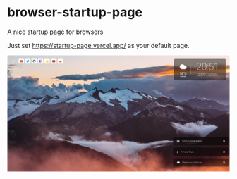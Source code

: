 # browser-startup-page
A nice startup page for browsers

Just set https://startup-page.vercel.app/ as your default page.

![](demo/screen.png)


